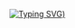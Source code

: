 [![Typing SVG](https://readme-typing-svg.demolab.com?font=Wingdings&pause=1000&color=F7F7F7&background=000000&width=435&lines=Seamus+you+are+haunted+for+that+one+time;long+ago+you+decided+to+kill+me+in+terraria;Now+you+are+haunted+and+deemed+to+get+covid;lol;good+luck+surviving;Plus;Just+have+fun+translating+this+%3A))](https://git.io/typing-svg)
